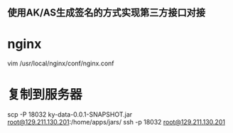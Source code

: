 
## 使用AK/AS生成签名的方式实现第三方接口对接


# nginx
vim /usr/local/nginx/conf/nginx.conf

# 复制到服务器
scp -P 18032  ky-data-0.0.1-SNAPSHOT.jar root@129.211.130.201:/home/apps/jars/
ssh -p 18032 root@129.211.130.201








